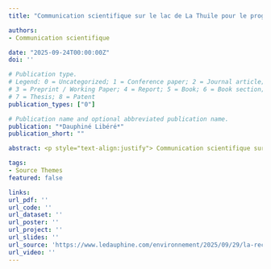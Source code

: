 ```yaml
---
title: "Communication scientifique sur le lac de La Thuile pour le programme Lac'Ordée"

authors:
- Communication scientifique

date: "2025-09-24T00:00:00Z"
doi: ''

# Publication type.
# Legend: 0 = Uncategorized; 1 = Conference paper; 2 = Journal article;
# 3 = Preprint / Working Paper; 4 = Report; 5 = Book; 6 = Book section;
# 7 = Thesis; 8 = Patent
publication_types: ["0"]

# Publication name and optional abbreviated publication name.
publication: "*Dauphiné Libéré*"
publication_short: ""

abstract: <p style="text-align:justify"> Communication scientifique sur la lac de La Thuile auprès des lycéens de la section Sciences et Montagne de Saint-Jean de Maurienne dans le cadre du programme Lac'Ordée pour partager l'historique des nombreux travaux effectués sur ce site depuis presque deux décennies pour comprendre les interactions Homme-environnements dans les Alpes au cours des derniers milliers d'années. <p>

tags:
- Source Themes
featured: false

links:
url_pdf: ''
url_code: ''
url_dataset: ''
url_poster: ''
url_project: ''
url_slides: ''
url_source: 'https://www.ledauphine.com/environnement/2025/09/29/la-recherche-comme-levier-pour-faire-bouger-les-choses-comment-l-universite-savoie-mont-blanc-occupe-le-terrain'
url_video: ''
---
```

